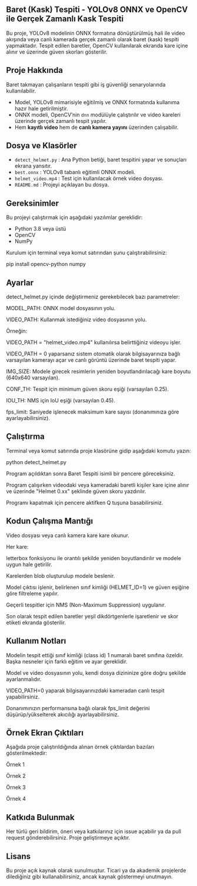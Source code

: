  

## Baret (Kask) Tespiti - YOLOv8 ONNX ve OpenCV ile Gerçek Zamanlı Kask Tespiti 
 
Bu proje, YOLOv8 modelinin ONNX formatına dönüştürülmüş hali ile video akışında veya canlı kamerada gerçek zamanlı olarak baret (kask) tespiti yapmaktadır. Tespit edilen baretler, OpenCV kullanılarak ekranda kare içine alınır ve üzerinde güven skorları gösterilir. 
 
 
## Proje Hakkında 
 
  Baret takmayan çalışanların tespiti gibi iş güvenliği senaryolarında kullanılabilir. 
- Model, YOLOv8 mimarisiyle eğitilmiş ve ONNX formatında kullanıma hazır hale getirilmiştir. 
- ONNX modeli, OpenCV’nin `dnn` modülüyle çalıştırılır ve video kareleri üzerinde gerçek zamanlı tespit yapılır. 
- Hem **kayıtlı video** hem de **canlı kamera yayını** üzerinden çalışabilir. 
 
 
 
## Dosya ve Klasörler 
 
- `detect_helmet.py` : Ana Python betiği, baret tespitini yapar ve sonuçları ekrana yansıtır. 
- `best.onnx` : YOLOv8 tabanlı eğitimli ONNX modeli. 
- `helmet_video.mp4` : Test için kullanılacak örnek video dosyası. 
- `README.md` : Projeyi açıklayan bu dosya. 
 
 
## Gereksinimler 
 
Bu projeyi çalıştırmak için aşağıdaki yazılımlar gereklidir: 
 
- Python 3.8 veya üstü 
- OpenCV 
- NumPy 
 
Kurulum için terminal veya komut satırından şunu çalıştırabilirsiniz: 
 
pip install opencv-python numpy 
  

 

 ## Ayarlar 

detect_helmet.py içinde değiştirmeniz gerekebilecek bazı parametreler: 

MODEL_PATH: ONNX model dosyasının yolu. 

VIDEO_PATH: Kullanmak istediğiniz video dosyasının yolu. 

Örneğin: 

VIDEO_PATH = "helmet_video.mp4" kullanılırsa belirttiğiniz videoyu işler. 

VIDEO_PATH = 0 yaparsanız sistem otomatik olarak bilgisayarınıza bağlı varsayılan kamerayı açar ve canlı görüntü üzerinde baret tespiti yapar. 

IMG_SIZE: Modele girecek resimlerin yeniden boyutlandırılacağı kare boyutu (640x640 varsayılan). 

CONF_TH: Tespit için minimum güven skoru eşiği (varsayılan 0.25). 

IOU_TH: NMS için IoU eşiği (varsayılan 0.45). 

fps_limit: Saniyede işlenecek maksimum kare sayısı (donanımınıza göre ayarlayabilirsiniz). 

 

## Çalıştırma 

Terminal veya komut satırında proje klasörüne gidip aşağıdaki komutu yazın: 

python detect_helmet.py 
  

Program açıldıktan sonra Baret Tespiti isimli bir pencere göreceksiniz. 

Program çalışırken videodaki veya kameradaki baretli kişiler kare içine alınır ve üzerinde "Helmet 0.xx" şeklinde güven skoru yazdırılır. 

Programı kapatmak için pencere aktifken Q tuşuna basabilirsiniz. 

 

## Kodun Çalışma Mantığı 

Video dosyası veya canlı kamera kare kare okunur. 

️Her kare: 

letterbox fonksiyonu ile orantılı şekilde yeniden boyutlandırılır ve modele uygun hale getirilir. 

Karelerden blob oluşturulup modele beslenir. 

Model çıktısı işlenir, belirlenen sınıf kimliği (HELMET_ID=1) ve güven eşiğine göre filtreleme yapılır. 

Geçerli tespitler için NMS (Non-Maximum Suppression) uygulanır. 

 

Son olarak tespit edilen baretler yeşil dikdörtgenlerle işaretlenir ve skor etiketi ekranda gösterilir. 

 

## Kullanım Notları 

Modelin tespit ettiği sınıf kimliği (class id) 1 numaralı baret sınıfına özeldir. Başka nesneler için farklı eğitim ve ayar gereklidir. 

Model ve video dosyasının yolu, kendi dosya dizininize göre doğru şekilde ayarlanmalıdır. 

 VIDEO_PATH=0 yaparak bilgisayarınızdaki kameradan canlı tespit yapabilirsiniz. 

 Donanımınızın performansına bağlı olarak fps_limit değerini düşürüp/yükselterek akıcılığı ayarlayabilirsiniz. 

 

## Örnek Ekran Çıktıları 

Aşağıda proje çalıştırıldığında alınan örnek çıktılardan bazıları gösterilmektedir: 

Örnek 1 

 

Örnek 2 

 

Örnek 3 

 

Örnek 4 

 

 

## Katkıda Bulunmak 

Her türlü geri bildirim, öneri veya katkılarınız için issue açabilir ya da pull request gönderebilirsiniz. Proje geliştirmeye açıktır. 

 ## Lisans 

Bu proje açık kaynak olarak sunulmuştur. Ticari ya da akademik projelerde dilediğiniz gibi kullanabilirsiniz, ancak kaynak göstermeyi unutmayın. 
 
 
